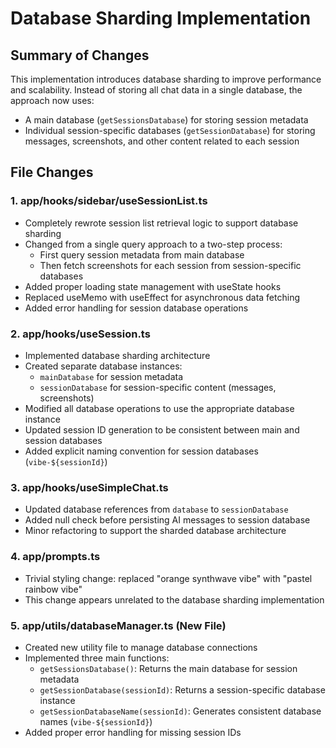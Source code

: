 # Database Sharding Implementation

## Summary of Changes

This implementation introduces database sharding to improve performance and scalability. Instead of storing all chat data in a single database, the approach now uses:

- A main database (`getSessionsDatabase`) for storing session metadata
- Individual session-specific databases (`getSessionDatabase`) for storing messages, screenshots, and other content related to each session

## File Changes

### 1. app/hooks/sidebar/useSessionList.ts

- Completely rewrote session list retrieval logic to support database sharding
- Changed from a single query approach to a two-step process:
  - First query session metadata from main database
  - Then fetch screenshots for each session from session-specific databases
- Added proper loading state management with useState hooks
- Replaced useMemo with useEffect for asynchronous data fetching
- Added error handling for session database operations

### 2. app/hooks/useSession.ts

- Implemented database sharding architecture
- Created separate database instances:
  - `mainDatabase` for session metadata
  - `sessionDatabase` for session-specific content (messages, screenshots)
- Modified all database operations to use the appropriate database instance
- Updated session ID generation to be consistent between main and session databases
- Added explicit naming convention for session databases (`vibe-${sessionId}`)

### 3. app/hooks/useSimpleChat.ts

- Updated database references from `database` to `sessionDatabase`
- Added null check before persisting AI messages to session database
- Minor refactoring to support the sharded database architecture

### 4. app/prompts.ts

- Trivial styling change: replaced "orange synthwave vibe" with "pastel rainbow vibe"
- This change appears unrelated to the database sharding implementation

### 5. app/utils/databaseManager.ts (New File)

- Created new utility file to manage database connections
- Implemented three main functions:
  - `getSessionsDatabase()`: Returns the main database for session metadata
  - `getSessionDatabase(sessionId)`: Returns a session-specific database instance
  - `getSessionDatabaseName(sessionId)`: Generates consistent database names (`vibe-${sessionId}`)
- Added proper error handling for missing session IDs
